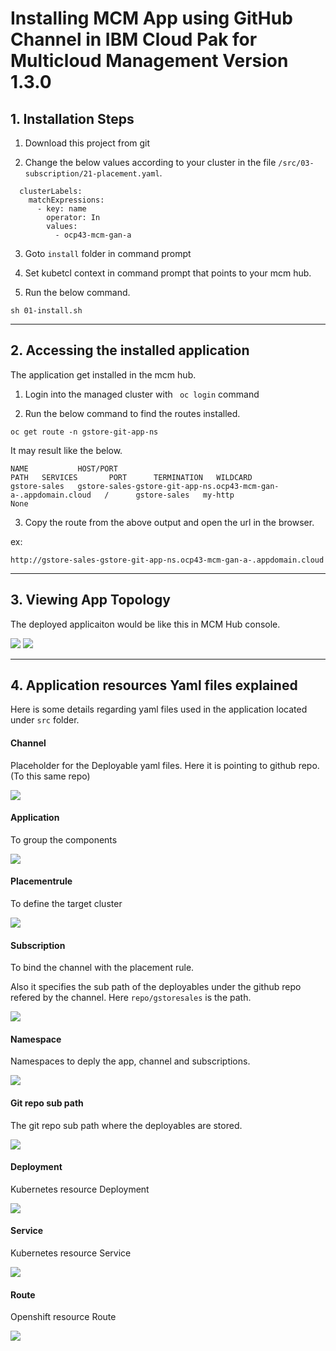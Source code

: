 # Installing MCM App using GitHub Channel in IBM Cloud Pak for Multicloud Management Version 1.3.0 

## 1. Installation Steps

1. Download this project from git

2. Change the below values according to your cluster in the file `/src/03-subscription/21-placement.yaml`. 

```
  clusterLabels:
    matchExpressions:
      - key: name
        operator: In
        values:
          - ocp43-mcm-gan-a
```

3. Goto `install` folder in command prompt

4. Set kubetcl context in command prompt that points to your mcm hub.

5. Run the below command.

```
sh 01-install.sh
```

----------

## 2. Accessing the installed application

The application get installed in the mcm hub.

1. Login into the managed cluster with ` oc login`  command

2. Run the below command to find the routes installed.

```
oc get route -n gstore-git-app-ns
```

It may result like the below.
```
NAME           HOST/PORT                                                                                                                 PATH   SERVICES       PORT      TERMINATION   WILDCARD
gstore-sales   gstore-sales-gstore-git-app-ns.ocp43-mcm-gan-a-.appdomain.cloud   /      gstore-sales   my-http                 None

```

3. Copy the route from the above output and open the url in the browser.

ex:
```
http://gstore-sales-gstore-git-app-ns.ocp43-mcm-gan-a-.appdomain.cloud
```

----------

## 3. Viewing App Topology

The deployed applicaiton would be like this in MCM Hub console.

<img src="images/01-applications.png" >

<img src="images/02-app-toplogy.png" >

----------

## 4. Application resources Yaml files explained

Here is some details regarding yaml files used in the application located under `src` folder.

#### Channel

Placeholder for the Deployable yaml files. Here it is pointing to github repo. (To this same repo)

<img src="images/10-channel.png" >

#### Application

To group the components

<img src="images/11-application.png" >

#### Placementrule

To define the target cluster

<img src="images/12-placementrule.png" >

#### Subscription

To bind the channel with the placement rule. 

Also it specifies the sub path of the deployables under the github repo refered by the channel. Here `repo/gstoresales` is the path.

<img src="images/13-subscription.png" >

#### Namespace

Namespaces to deply the app, channel and subscriptions.

<img src="images/14-namespace.png" >

#### Git repo sub path

The git repo sub path where the deployables are stored.

<img src="images/15-gitrepo.png" >

#### Deployment

Kubernetes resource  Deployment

<img src="images/16-deployment.png" >

#### Service

Kubernetes resource  Service

<img src="images/17-service.png" >

#### Route

Openshift resource  Route

<img src="images/18-route.png" >



